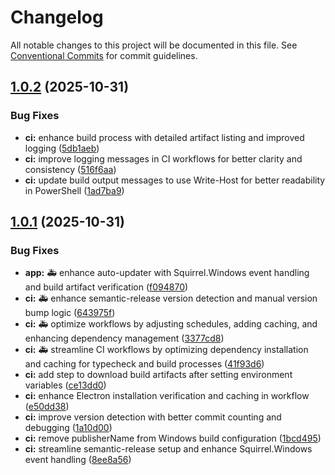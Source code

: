 # Changelog

All notable changes to this project will be documented in this file. See [Conventional Commits](https://conventionalcommits.org) for commit guidelines.

## [1.0.2](https://github.com/Sam231221/AuraSwift/compare/v1.0.1...v1.0.2) (2025-10-31)


### Bug Fixes

* **ci:** enhance build process with detailed artifact listing and improved logging ([5db1aeb](https://github.com/Sam231221/AuraSwift/commit/5db1aeb8d27b39bd71aca16a1fdcdc5c9b5c9243))
* **ci:** improve logging messages in CI workflows for better clarity and consistency ([516f6aa](https://github.com/Sam231221/AuraSwift/commit/516f6aa188cb2e9379e31d997cd6d92fa7c01637))
* **ci:** update build output messages to use Write-Host for better readability in PowerShell ([1ad7ba9](https://github.com/Sam231221/AuraSwift/commit/1ad7ba930e19d14e4d19aebdeb3ebd4fb71c3c0d))

## [1.0.1](https://github.com/Sam231221/AuraSwift/compare/v1.0.0...v1.0.1) (2025-10-31)


### Bug Fixes

* **app:** 🚑 enhance auto-updater with Squirrel.Windows event handling and build artifact verification ([f094870](https://github.com/Sam231221/AuraSwift/commit/f09487097b40dc8a9faa8c5b44f772635f52b640))
* **ci:** 🚑 enhance semantic-release version detection and manual version bump logic ([643975f](https://github.com/Sam231221/AuraSwift/commit/643975fa5307dcf19c24b01128c9392bc5121d78))
* **ci:** 🚑 optimize workflows by adjusting schedules, adding caching, and enhancing dependency management ([3377cd8](https://github.com/Sam231221/AuraSwift/commit/3377cd8dc9990cd16f31aafe1310ec7bd5db4a4f))
* **ci:** 🚑 streamline CI workflows by optimizing dependency installation and caching for typecheck and build processes ([41f93d6](https://github.com/Sam231221/AuraSwift/commit/41f93d690d8f26d2241e34de42cd3d2ee26a17f0))
* **ci:** add step to download build artifacts after setting environment variables ([ce13dd0](https://github.com/Sam231221/AuraSwift/commit/ce13dd0c05b5c559aff8c492c21f01956c80056f))
* **ci:** enhance Electron installation verification and caching in workflow ([e50dd38](https://github.com/Sam231221/AuraSwift/commit/e50dd38bd49278b047a7a108263236a98be93ec5))
* **ci:** improve version detection with better commit counting and debugging ([1a10d00](https://github.com/Sam231221/AuraSwift/commit/1a10d006287ec4de3e848d102ec852248b9bce9e))
* **ci:** remove publisherName from Windows build configuration ([1bcd495](https://github.com/Sam231221/AuraSwift/commit/1bcd495728f5781f7b662a42b5351b9cf0545f08))
* **ci:** streamline semantic-release setup and enhance Squirrel.Windows event handling ([8ee8a56](https://github.com/Sam231221/AuraSwift/commit/8ee8a565ebf5fc9ba26bd0c35d1b1dec4fcd729a))
